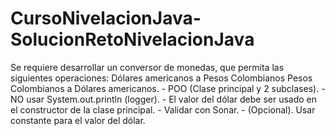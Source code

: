 # CursoNivelacionJava-SolucionRetoNivelacionJava
Se requiere desarrollar un conversor de monedas, que permita las siguientes operaciones: Dólares americanos a Pesos Colombianos Pesos Colombianos a Dólares americanos.  - POO (Clase principal y 2 subclases). - NO usar System.out.println (logger). - El valor del dólar debe ser usado en el constructor de la clase principal. - Validar con Sonar. - (Opcional). Usar constante para el valor del dólar.
